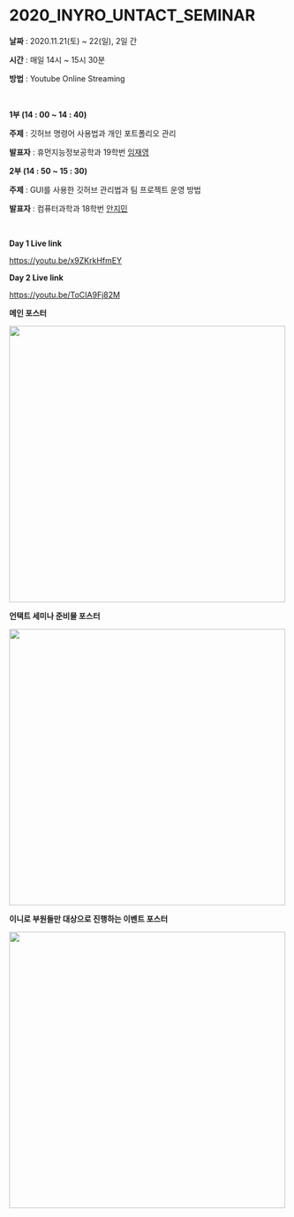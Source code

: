 # 2020_INYRO_UNTACT_SEMINAR

**날짜** : 2020.11.21(토) ~ 22(일), 2일 간

**시간** : 매일 14시 ~ 15시 30분

**방법** : Youtube Online Streaming

<br>

**1부 (14 : 00 ~ 14 : 40)**

**주제** : 깃허브 명령어 사용법과 개인 포트폴리오 관리

**발표자** : 휴먼지능정보공학과 19학번 [임재영](https://github.com/limjustin)

**2부 (14 : 50 ~ 15 : 30)**

**주제** : GUI를 사용한 깃허브 관리법과 팀 프로젝트 운영 방법

**발표자** : 컴퓨터과학과 18학번 [안지민](https://github.com/jiminAn)

<br>

**Day 1 Live link**

https://youtu.be/x9ZKrkHfmEY

**Day 2 Live link**

https://youtu.be/ToCIA9Fj82M




**메인 포스터**

<img src = "https://user-images.githubusercontent.com/55044278/100056693-7425a500-2e69-11eb-8324-c872f356eea5.png" height = "500px">



**언택트 세미나 준비물 포스터**

<img src = "https://user-images.githubusercontent.com/55044278/100056746-8d2e5600-2e69-11eb-99fc-194e8f33f808.png" height = "500px">



**이니로 부원들만 대상으로 진행하는 이벤트 포스터**

<img src = "https://user-images.githubusercontent.com/55044278/100056904-c797f300-2e69-11eb-91fb-6f35d23338a0.png" height = "500px">

